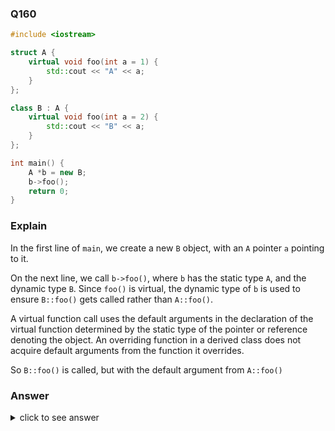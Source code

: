 ### Q160

```cpp
#include <iostream>

struct A {
    virtual void foo(int a = 1) {
        std::cout << "A" << a;
    }
};

class B : A {
    virtual void foo(int a = 2) {
        std::cout << "B" << a;
    }
};

int main() {
    A *b = new B;
    b->foo();
    return 0;
}
```

### Explain

In the first line of `main`, we create a new `B` object, with an `A` pointer `a` pointing to it.

On the next line, we call `b->foo()`, where `b` has the static type `A`, and the dynamic type `B`. Since `foo()` is virtual, the dynamic type of `b` is used to ensure `B::foo()` gets called rather than `A::foo()`.

A virtual function call uses the default arguments in the declaration of the virtual function determined by the static type of the pointer or reference denoting the object. An overriding function in a derived class does not acquire default arguments from the function it overrides.

So `B::foo()` is called, but with the default argument from `A::foo()`

### Answer

<details>
    <summary>click to see answer</summary>
    B1
</details>